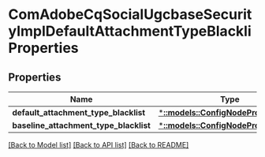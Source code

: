 # ComAdobeCqSocialUgcbaseSecurityImplDefaultAttachmentTypeBlackliProperties

## Properties
Name | Type | Description | Notes
------------ | ------------- | ------------- | -------------
**default_attachment_type_blacklist** | [***::models::ConfigNodePropertyArray**](configNodePropertyArray.md) |  | [optional] 
**baseline_attachment_type_blacklist** | [***::models::ConfigNodePropertyArray**](configNodePropertyArray.md) |  | [optional] 

[[Back to Model list]](../README.md#documentation-for-models) [[Back to API list]](../README.md#documentation-for-api-endpoints) [[Back to README]](../README.md)


